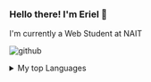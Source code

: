### Hello there! I'm Eriel  👋

<!--
**e-baylon/e-baylon** is a ✨ _special_ ✨ repository because its `README.md` (this file) appears on your GitHub profile.

Here are some ideas to get you started:

- 🔭 I’m currently working on ...
- 🌱 I’m currently learning ...
- 👯 I’m looking to collaborate on ...
- 🤔 I’m looking for help with ...
- 💬 Ask me about ...
- 📫 How to reach me: ...
- 😄 Pronouns: ...
- ⚡ Fun fact: ...
-->

I'm currently a Web Student at NAIT

![github](https://img.shields.io/badge/GitHub-000000?style=for-the-badge&logo=GitHub&logoColor=white)
<details>

  :computer:
<summary>My top Languages</summary> 

| Rank | Languages |
|-----:|-----------|
|     1| Javascript|
|     2| PHP    |

</details>

